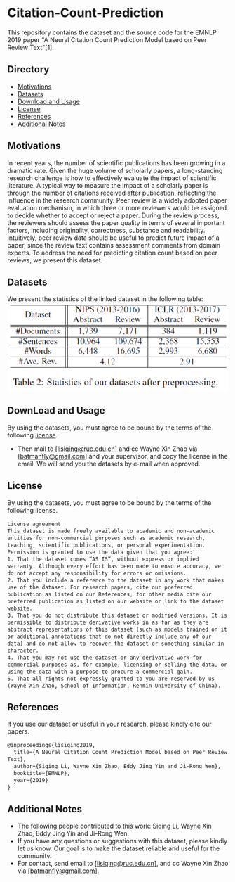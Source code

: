 # Citation-Count-Prediction
This repository contains the dataset and the source code for the EMNLP 2019 paper "A Neural Citation Count Prediction Model based on Peer Review Text"[1].

## Directory
- [Motivations](https://github.com/RUCAIBox/Citation-Count-Prediction/blob/master/README.md#Motivations)
- [Datasets](https://github.com/RUCAIBox/Citation-Count-Prediction/blob/master/README.md#Datasets)
- [Download and Usage](https://github.com/RUCAIBox/Citation-Count-Prediction/blob/master/README.md#Download-and-Usage)
- [License](https://github.com/RUCAIBox/Citation-Count-Prediction/blob/master/README.md#License)
- [References](https://github.com/RUCAIBox/Citation-Count-Prediction/blob/master/README.md#References)
- [Additional Notes](https://github.com/RUCAIBox/Citation-Count-Prediction/blob/master/README.md#Additional-Notes)

## Motivations
In recent years, the number of scientific publications has been growing in a dramatic rate. Given the huge volume of scholarly papers, a long-standing research challenge is how to effectively evaluate the impact of scientific literature. A typical way to measure the impact of a scholarly paper is through the number of citations received after publication, reflecting the influence in the research community. Peer review is a widely adopted paper evaluation mechanism, in which three or more reviewers would be assigned to decide whether to accept or reject a paper. During the review process, the reviewers should assess the paper quality in terms of several important factors, including originality, correctness, substance and readability. Intuitively, peer review data should be useful to predict future impact of a paper, since the review text contains assessment comments from domain experts. To address the need for predicting citation count based on peer reviews, we present this dataset. 

## Datasets
We present the statistics of the linked dataset in the following table:
![statistics](statistics.png)

## DownLoad and Usage
By using the datasets, you must agree to be bound by the terms of the following [license](https://github.com/RUCAIBox/Citation-Count-Prediction/blob/master/README.md#Licence).
- Then mail to [lisiqing@ruc.edu.cn] and cc Wayne Xin Zhao via [batmanfly@gmail.com] and your supervisor, and copy the license in the email. We will send you the datasets by e-mail when approved.

## License
By using the datasets, you must agree to be bound by the terms of the following license.

```
License agreement
This dataset is made freely available to academic and non-academic entities for non-commercial purposes such as academic research, teaching, scientific publications, or personal experimentation. Permission is granted to use the data given that you agree:
1. That the dataset comes “AS IS”, without express or implied warranty. Although every effort has been made to ensure accuracy, we do not accept any responsibility for errors or omissions. 
2. That you include a reference to the dataset in any work that makes use of the dataset. For research papers, cite our preferred publication as listed on our References; for other media cite our preferred publication as listed on our website or link to the dataset website.
3. That you do not distribute this dataset or modified versions. It is permissible to distribute derivative works in as far as they are abstract representations of this dataset (such as models trained on it or additional annotations that do not directly include any of our data) and do not allow to recover the dataset or something similar in character.
4. That you may not use the dataset or any derivative work for commercial purposes as, for example, licensing or selling the data, or using the data with a purpose to procure a commercial gain.
5. That all rights not expressly granted to you are reserved by us (Wayne Xin Zhao, School of Information, Renmin University of China).
```

## References
If you use our dataset or useful in your research, please kindly cite our papers.

```
@inproceedings{lisiqing2019,
  title={A Neural Citation Count Prediction Model based on Peer Review Text},
  author={Siqing Li, Wayne Xin Zhao, Eddy Jing Yin and Ji-Rong Wen},
  booktitle={EMNLP},
  year={2019}
}
```

## Additional Notes
- The following people contributed to this work: Siqing Li, Wayne Xin Zhao, Eddy Jing Yin and Ji-Rong Wen.
- If you have any questions or suggestions with this dataset, please kindly let us know. Our goal is to make the dataset reliable and useful for the community.
- For contact, send email to [lisiqing@ruc.edu.cn], and cc Wayne Xin Zhao via [batmanfly@gmail.com].
